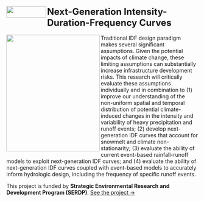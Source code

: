 <a href="https://www.serdp-estcp.org/" style="text-decoration:none"><img src="https://image.ibb.co/nNmnFo/SERDP1.png" class="image2"  width="104" height="30" border="0" align="left" style="border-style: none;"> </a> <font size="5"> <strong>Next-Generation Intensity-Duration-Frequency Curves</strong></font> 
<br />  <br /> 
<img src="https://image.ibb.co/iWOsY8/NG_IDF.png" class="image2" width="245.12" height="306.4" align="left" border="0" style="border-style: none;"> Traditional IDF design paradigm makes several significant assumptions. Given the potential impacts of climate change, these limiting assumptions can substantially increase infrastructure development risks. This research will critically evaluate these assumptions individually and in combination to (1) improve our understanding of the non-uniform spatial and temporal distribution of potential climate-induced changes in the intensity and variability of heavy precipitation and runoff events; (2) develop next-generation IDF curves that account for snowmelt and climate non-stationarity; (3) evaluate the ability of current event-based rainfall-runoff models to exploit next-generation IDF curves; and (4) evaluate the ability of next-generation IDF curves coupled with event-based models to accurately inform hydrologic design, including the frequency of specific runoff events.

This project is funded by <strong>Strategic Environmental Research and Development Program (SERDP)</strong>. <a href="https://www.serdp-estcp.org/Program-Areas/Resource-Conservation-and-Resiliency/Natural-Resources/Cold-Regions-Ecology-and-Management/RC-2546">See the project &#8594;</a>

